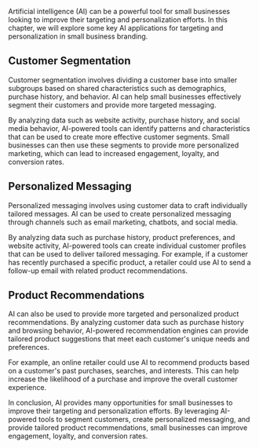 

Artificial intelligence (AI) can be a powerful tool for small businesses looking to improve their targeting and personalization efforts. In this chapter, we will explore some key AI applications for targeting and personalization in small business branding.

Customer Segmentation
---------------------

Customer segmentation involves dividing a customer base into smaller subgroups based on shared characteristics such as demographics, purchase history, and behavior. AI can help small businesses effectively segment their customers and provide more targeted messaging.

By analyzing data such as website activity, purchase history, and social media behavior, AI-powered tools can identify patterns and characteristics that can be used to create more effective customer segments. Small businesses can then use these segments to provide more personalized marketing, which can lead to increased engagement, loyalty, and conversion rates.

Personalized Messaging
----------------------

Personalized messaging involves using customer data to craft individually tailored messages. AI can be used to create personalized messaging through channels such as email marketing, chatbots, and social media.

By analyzing data such as purchase history, product preferences, and website activity, AI-powered tools can create individual customer profiles that can be used to deliver tailored messaging. For example, if a customer has recently purchased a specific product, a retailer could use AI to send a follow-up email with related product recommendations.

Product Recommendations
-----------------------

AI can also be used to provide more targeted and personalized product recommendations. By analyzing customer data such as purchase history and browsing behavior, AI-powered recommendation engines can provide tailored product suggestions that meet each customer's unique needs and preferences.

For example, an online retailer could use AI to recommend products based on a customer's past purchases, searches, and interests. This can help increase the likelihood of a purchase and improve the overall customer experience.

In conclusion, AI provides many opportunities for small businesses to improve their targeting and personalization efforts. By leveraging AI-powered tools to segment customers, create personalized messaging, and provide tailored product recommendations, small businesses can improve engagement, loyalty, and conversion rates.
